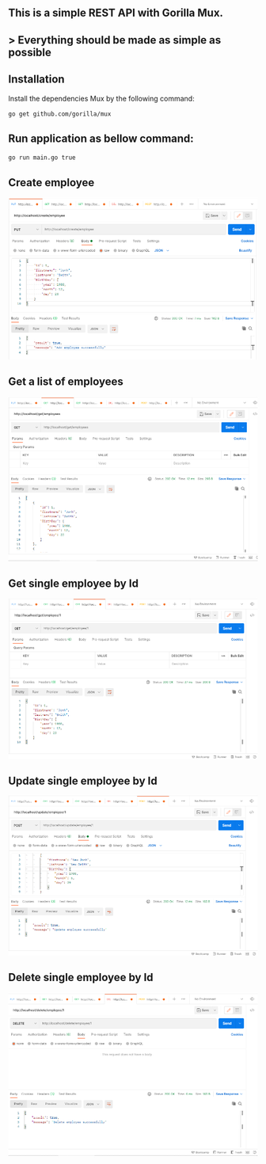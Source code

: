 ## This is a simple REST API with Gorilla Mux.
## > Everything should be made as simple as possible

## Installation
Install the dependencies Mux by the following command:

```sh
go get github.com/gorilla/mux
```

## Run application as bellow command:
```sh
go run main.go true
```

## Create employee 
![](https://github.com/TaiLeThanhGit/EmployeeREST_API/blob/master/readme_images/create_imployee.png)

## Get a list of employees
![](https://github.com/TaiLeThanhGit/EmployeeREST_API/blob/master/readme_images/get_employee_list.png)

## Get single employee by Id
![](https://github.com/TaiLeThanhGit/EmployeeREST_API/blob/master/readme_images/get_employee_by_id.png)

## Update single employee by Id
![](https://github.com/TaiLeThanhGit/EmployeeREST_API/blob/master/readme_images/update_employee.png)

## Delete single employee by Id
![](https://github.com/TaiLeThanhGit/EmployeeREST_API/blob/master/readme_images/delete_employee.png)

